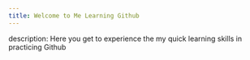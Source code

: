 ```yaml
---
title: Welcome to Me Learning Github
---
```


description: Here you get to experience the my quick learning skills in 
    practicing Github
